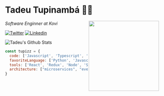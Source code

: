 # Tadeu Tupinambá 👨‍💻

<img align='right' src="https://media.giphy.com/media/MdA16VIoXKKxNE8Stk/giphy.gif" width="230">
<p><em>Software Enginner at Kovi</br></em></p>

[![Twitter](https://img.shields.io/badge/-Twitter-222222?style=flat-square&logo=twitter&logoColor=white&link=https://twitter.com/iamtupiz/)](https://twitter.com/iamtupiz/)
[![Linkedin](https://img.shields.io/badge/-LinkedIn-222222?style=flat-square&logo=Linkedin&logoColor=white&link=https://www.linkedin.com/in/tadeutupinamba/)](https://www.linkedin.com/in/tadeutupinamba/)


<img align="center" src="https://github-readme-stats.vercel.app/api?username=tupizz&show_icons=true&hide_border=true" alt="Tadeu's Github Stats">


```javascript
const tupizz = {
  code: ['Javascript', 'Typescript', 'HTML', 'CSS', 'Ruby', 'Python', 'Java'],
  favoriteLanguage: ['Python', 'Javascript'],
  tools: ['React', 'Redux', 'Node', 'Storybook', 'Styled-Components', 'Jest', 'Docker', 'GraphQL'],
  architecture: ["microservices", "event-driven", "design system pattern"]
}
```
